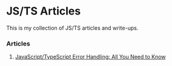 # JS/TS Articles
This is my collection of JS/TS articles and write-ups.

### Articles
1. [JavaScript/TypeScript Error Handling: All You Need to Know](js-ts-error-handling/README.md)
